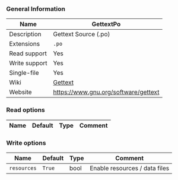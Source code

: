 
### General Information ###
Name | GettextPo
---- | -------
Description | Gettext Source (.po)
Extensions | `.po`
Read support | Yes
Write support | Yes
Single-file | Yes
Wiki | [Gettext](https://en.wikipedia.org/wiki/Gettext)
Website | https://www.gnu.org/software/gettext


### Read options ###
Name | Default | Type | Comment
---- | ---- | ------- | -------

### Write options ###
Name | Default | Type | Comment
---- | ---- | ------- | -------
`resources` | `True` | bool | Enable resources / data files
